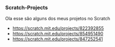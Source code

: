 ### Scratch-Projects

Ola esse são alguns dos meus projetos no Scratch

- https://scratch.mit.edu/projects/822392855
- https://scratch.mit.edu/projects/854951490
- https://scratch.mit.edu/projects/847252541

